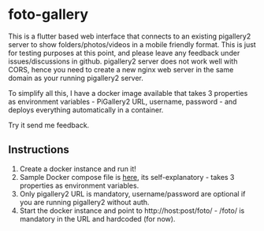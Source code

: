 # foto-gallery

This is a flutter based web interface that connects to an existing pigallery2 server to show folders/photos/videos in a mobile friendly format.
This is just for testing purposes at this point, and please leave any feedback under issues/discussions in github.
pigallery2 server does not work well with CORS, hence you need to create a new nginx web server in the same domain as your running pigallery2 server.

To simplify all this, I have a docker image available that takes 3 properties as environment variables - PiGallery2 URL, username, password - and deploys everything automatically in a container.

Try it send me feedback.

## Instructions
1. Create a docker instance and run it!
2. Sample Docker compose file is [here](sampleconfig/docker-compose.yml), its self-explanatory - takes 3 properties as environment variables.
3. Only pigallery2 URL is mandatory, username/password are optional if you are running pigallery2 without auth.
4. Start the docker instance and point to http://host:post/foto/  -  /foto/ is mandatory in the URL and hardcoded (for now).
